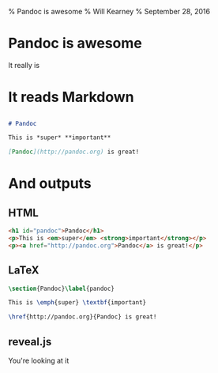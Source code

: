 % Pandoc is awesome
% Will Kearney
% September 28, 2016

# Pandoc is awesome

It really is

# It reads Markdown

##

```markdown
# Pandoc

This is *super* **important**

[Pandoc](http://pandoc.org) is great!
```

# And outputs

## HTML

```html
<h1 id="pandoc">Pandoc</h1>
<p>This is <em>super</em> <strong>important</strong></p>
<p><a href="http://pandoc.org">Pandoc</a> is great!</p>
```

## LaTeX

```latex
\section{Pandoc}\label{pandoc}

This is \emph{super} \textbf{important}

\href{http://pandoc.org}{Pandoc} is great!
```

## reveal.js

You're looking at it

